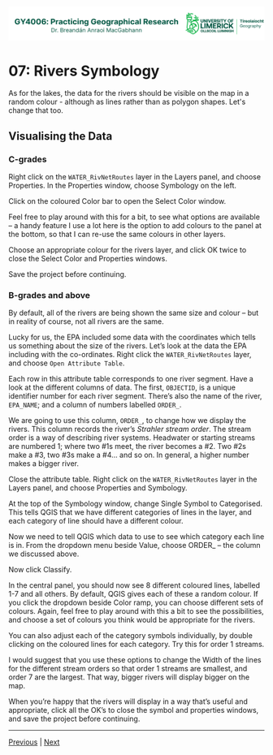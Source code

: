![UL Geography logo](../assets/images/GY4006_logo.png)

# 07: Rivers Symbology

As for the lakes, the data for the rivers should be visible on the map in a random colour - although as lines rather than as polygon shapes. Let's change that too.

## Visualising the Data

### C-grades

Right click on the ```WATER_RivNetRoutes``` layer in the Layers panel, and choose Properties. In the Properties window, choose Symbology on the left.

Click on the coloured Color bar to open the Select Color window.

Feel free to play around with this for a bit, to see what options are available – a handy feature I use a lot here is the option to add colours to the panel at the bottom, so that I can re-use the same colours in other layers.

Choose an appropriate colour for the rivers layer, and click OK twice to close the Select Color and Properties windows.

Save the project before continuing.

### B-grades and above

By default, all of the rivers are being shown the same size and colour – but in reality of course, not all rivers are the same.

Lucky for us, the EPA included some data with the coordinates which tells us something about the size of the rivers. Let’s look at the data the EPA including with the co-ordinates. Right click the ```WATER_RivNetRoutes``` layer, and choose ```Open Attribute Table```.

Each row in this attribute table corresponds to one river segment. Have a look at the different columns of data. The first, ```OBJECTID```, is a unique identifier number for each river segment. There’s also the name of the river, ```EPA_NAME```; and a column of numbers labelled ```ORDER_```.

We are going to use this column, ```ORDER_```, to change how we display the rivers. This column records the river’s *Strahler stream order*. The stream order is a way of describing river systems. Headwater or starting streams are numbered 1; where two #1s meet, the river becomes a #2. Two #2s make a #3, two #3s make a #4… and so on. In general, a higher number makes a bigger river.

Close the attribute table. Right click on the ```WATER_RivNetRoutes``` layer in the Layers panel, and choose Properties and Symbology.

At the top of the Symbology window, change Single Symbol to Categorised. This tells QGIS that we have different categories of lines in the layer, and each category of line should have a different colour.

Now we need to tell QGIS which data to use to see which category each line is in. From the dropdown menu beside Value, choose ORDER_ – the column we discussed above. 

Now click Classify.

In the central panel, you should now see 8 different coloured lines, labelled 1-7 and all others. By default, QGIS gives each of these a random colour. If you click the dropdown beside Color ramp, you can choose different sets of colours. Again, feel free to play around with this a bit to see the possibilities, and choose a set of colours you think would be appropriate for the rivers.

You can also adjust each of the category symbols individually, by double clicking on the coloured lines for each category. Try this for order 1 streams.

I would suggest that you use these options to change the Width of the lines for the different stream orders so that order 1 streams are smallest, and order 7 are the largest. That way, bigger rivers will display bigger on the map. 

When you’re happy that the rivers will display in a way that’s useful and appropriate, click all the OK’s to close the symbol and properties windows, and save the project before continuing.



___
[Previous](./06_lake_symbology.md) | [Next](./008_your_AOI.md)

